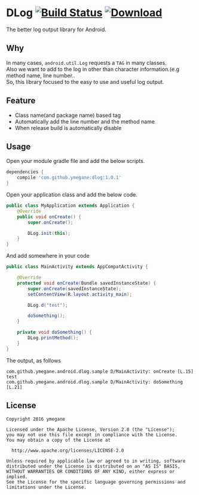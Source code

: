 # DLog [![Build Status](https://travis-ci.org/ymegane/DLog.svg?branch=master)](https://travis-ci.org/ymegane/DLog) [ ![Download](https://api.bintray.com/packages/ymegane/maven/dlog/images/download.svg) ](https://bintray.com/ymegane/maven/dlog/_latestVersion)
The better log output library for Android.

## Why
In many cases, `android.util.Log` requests a `TAG` in many classes.  
Also we want to add to the log in other than character information.(e.g method name, line number..  
So, this library focused to the easy to use and useful log output.

## Feature
- Class name(and package name) based tag
- Automatically add the line number and the method name
- When release build is automatically disable

## Usage

Open your module gradle file and add the below scripts.

```gradle
dependencies {
    compile 'com.github.ymegane:dlog:1.0.1'
}
```

Open your application class and add the below code.

```java
public class MyApplication extends Application {
    @Override
    public void onCreate() {
        super.onCreate();

        DLog.init(this);
    }
}
```

And add somewhere in your code
```java
public class MainActivity extends AppCompatActivity {

    @Override
    protected void onCreate(Bundle savedInstanceState) {
        super.onCreate(savedInstanceState);
        setContentView(R.layout.activity_main);

        DLog.d("test");

        doSomething();
    }

    private void doSomething() {
        DLog.printMethod();
    }
}
```

The output, as follows
```
com.github.ymegane.android.dlog.sample D/MainActivity: onCreate [L.15] test
com.github.ymegane.android.dlog.sample D/MainActivity: doSomething [L.21]
```

## License

```
Copyright 2016 ymegane

Licensed under the Apache License, Version 2.0 (the "License");
you may not use this file except in compliance with the License.
You may obtain a copy of the License at

  http://www.apache.org/licenses/LICENSE-2.0

Unless required by applicable law or agreed to in writing, software
distributed under the License is distributed on an "AS IS" BASIS,
WITHOUT WARRANTIES OR CONDITIONS OF ANY KIND, either express or implied.
See the License for the specific language governing permissions and
limitations under the License.
```
